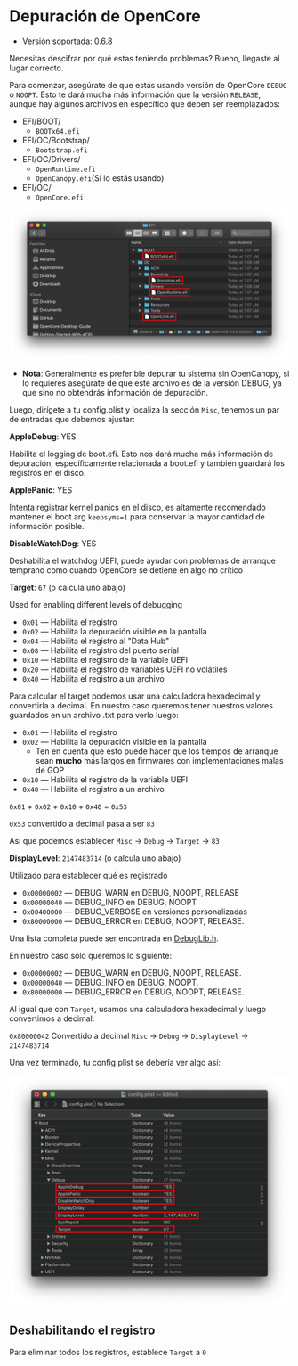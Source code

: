 # Depuración de OpenCore

* Versión soportada: 0.6.8

Necesitas descifrar por qué estas teniendo problemas? Bueno, llegaste al lugar correcto.

Para comenzar, asegúrate de que estás usando versión de OpenCore `DEBUG` o `NOOPT`. Esto te dará mucha más información que la versión `RELEASE`, aunque hay algunos archivos en específico que deben ser reemplazados:

* EFI/BOOT/
  * `BOOTx64.efi`
* EFI/OC/Bootstrap/
  * `Bootstrap.efi`
* EFI/OC/Drivers/
  * `OpenRuntime.efi`
  * `OpenCanopy.efi`(Si lo estás usando)
* EFI/OC/
  * `OpenCore.efi`

![](../images/troubleshooting/debug-md/replace.png)

* **Nota**: Generalmente es preferible depurar tu sistema sin OpenCanopy, si lo requieres asegúrate de que este archivo es de la versión DEBUG, ya que sino no obtendrás información de depuración.

Luego, dirígete a tu config.plist y localiza la sección `Misc`, tenemos un par de entradas que debemos ajustar:

**AppleDebug**: YES

Habilita el logging de boot.efi. Esto nos dará mucha más información de depuración, específicamente relacionada a boot.efi y también guardará los registros en el disco.

**ApplePanic**: YES

Intenta registrar kernel panics en el disco, es altamente recomendado mantener el boot arg `keepsyms=1` para conservar la mayor cantidad de información posible.

**DisableWatchDog**: YES

Deshabilita el watchdog UEFI, puede ayudar con problemas de arranque temprano como cuando OpenCore se detiene en algo no crítico

**Target**: `67` (o calcula uno abajo)

Used for enabling different levels of debugging

* `0x01` — Habilita el registro
* `0x02` — Habilita la depuración visible en la pantalla
* `0x04` — Habilita el registro al "Data Hub"
* `0x08` — Habilita el registro del puerto serial
* `0x10` — Habilita el registro de la variable UEFI
* `0x20` — Habilita el registro de variables UEFI no volátiles
* `0x40` — Habilita el registro a un archivo

Para calcular el target podemos usar una calculadora hexadecimal y convertirla a decimal. En nuestro caso queremos tener nuestros valores guardados en un archivo .txt para verlo luego:

* `0x01` — Habilita el registro
* `0x02` — Habilita la depuración visible en la pantalla
  * Ten en cuenta que esto puede hacer que los tiempos de arranque sean **mucho** más largos en firmwares con implementaciones malas de GOP
* `0x10` — Habilita el registro de la variable UEFI
* `0x40` — Habilita el registro a un archivo

`0x01` + `0x02` + `0x10` + `0x40` = `0x53`

`0x53` convertido a decimal pasa a ser `83`

Así que podemos establecer `Misc` -> `Debug` -> `Target` -> `83`

**DisplayLevel**: `2147483714` (o calcula uno abajo)

Utilizado para establecer qué es registrado

* `0x00000002` — DEBUG\_WARN en DEBUG, NOOPT, RELEASE
* `0x00000040` — DEBUG\_INFO en DEBUG, NOOPT
* `0x00400000` — DEBUG\_VERBOSE en versiones personalizadas
* `0x80000000` — DEBUG\_ERROR en DEBUG, NOOPT, RELEASE.

Una lista completa puede ser encontrada en [DebugLib.h](https://github.com/tianocore/edk2/blob/UDK2018/MdePkg/Include/ibrary/DebugLib.h).

En nuestro caso sólo queremos lo siguiente:

* `0x00000002` — DEBUG\_WARN en DEBUG, NOOPT, RELEASE.
* `0x00000040` — DEBUG\_INFO en DEBUG, NOOPT.
* `0x80000000` — DEBUG\_ERROR en DEBUG, NOOPT, RELEASE.

Al igual que con `Target`, usamos una calculadora hexadecimal y luego convertimos a decimal:

`0x80000042` Convertido a decimal `Misc` -> `Debug` -> `DisplayLevel` -> `2147483714`

Una vez terminado, tu config.plist se debería ver algo así:

![](../images/troubleshooting/debug-md/debug.png)

## Deshabilitando el registro

Para eliminar todos los registros, establece `Target` a `0`
